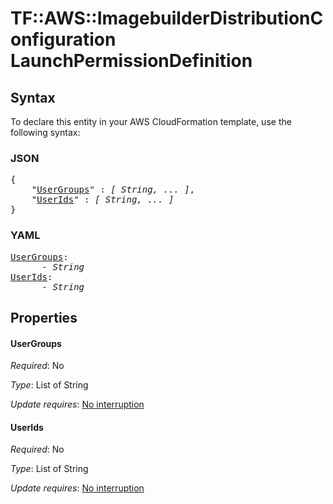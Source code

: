 # TF::AWS::ImagebuilderDistributionConfiguration LaunchPermissionDefinition

## Syntax

To declare this entity in your AWS CloudFormation template, use the following syntax:

### JSON

<pre>
{
    "<a href="#usergroups" title="UserGroups">UserGroups</a>" : <i>[ String, ... ]</i>,
    "<a href="#userids" title="UserIds">UserIds</a>" : <i>[ String, ... ]</i>
}
</pre>

### YAML

<pre>
<a href="#usergroups" title="UserGroups">UserGroups</a>: <i>
      - String</i>
<a href="#userids" title="UserIds">UserIds</a>: <i>
      - String</i>
</pre>

## Properties

#### UserGroups

_Required_: No

_Type_: List of String

_Update requires_: [No interruption](https://docs.aws.amazon.com/AWSCloudFormation/latest/UserGuide/using-cfn-updating-stacks-update-behaviors.html#update-no-interrupt)

#### UserIds

_Required_: No

_Type_: List of String

_Update requires_: [No interruption](https://docs.aws.amazon.com/AWSCloudFormation/latest/UserGuide/using-cfn-updating-stacks-update-behaviors.html#update-no-interrupt)

